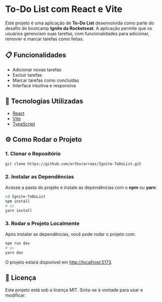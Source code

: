 
# To-Do List com React e Vite

Este projeto é uma aplicação de **To-Do List** desenvolvida como parte do desafio do bootcamp **Ignite da Rocketseat**. A aplicação permite que os usuários gerenciem suas tarefas, com funcionalidades para adicionar, remover e marcar tarefas como feitas.

## 📋 Funcionalidades

- Adicionar novas tarefas
- Excluir tarefas
- Marcar tarefas como concluídas
- Interface intuitiva e responsiva

## 🚀 Tecnologias Utilizadas

- [React](https://reactjs.org/)
- [Vite](https://vitejs.dev/)
- [TypeScript](https://www.typescriptlang.org/)

## ⚙️ Como Rodar o Projeto

### 1. Clonar o Repositório

```bash
git clone https://github.com/arthurarraes/Ignite-ToDoList.git
```

### 2. Instalar as Dependências

Acesse a pasta do projeto e instale as dependências com o **npm** ou **yarn**:

```bash
cd Ignite-ToDoList
npm install
# ou
yarn install
```

### 3. Rodar o Projeto Localmente

Após instalar as dependências, você pode rodar o projeto com:

```bash
npm run dev
# ou
yarn dev
```

O projeto estará disponível em [http://localhost:5173](http://localhost:5173).

## 📝 Licença

Este projeto está sob a licença MIT. Sinta-se à vontade para usar e modificar.
